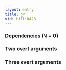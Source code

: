 ```yaml
---
layout: entry
title: རྔུབ་
vid: Hill:0428
---
```

### Dependencies (N = 0)


### Two overt arguments


### Three overt arguments
